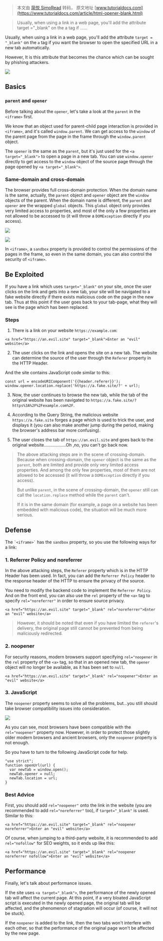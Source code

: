 > 本文由 [简悦 SimpRead](http://ksria.com/simpread/) 转码， 原文地址 [www.tutorialdocs.com](https://www.tutorialdocs.com/article/html-opener-blank.html)

> Usually, when using a link in a web page, you'll add the attribute target ="_blank" on the a tag if ......

Usually, when using a link in a web page, you'll add the attribute `target = "_blank"` on the `a` tag if you want the browser to open the specified URL in a new tab automatically.

However, It is this attribute that becomes the chance which can be sought by phishing attackers.

![](https://www.tutorialdocs.com/upload/2018/11/blank0.jpg)

Basics
------

### `parent` and `opener`

Before talking about the `opener`, let's take a look at the `parent` in the `<iframe>` first.

We know that an object used for parent-child page interaction is provided in `<iframe>`, and it's called `window.parent`. We can get access to the `window` of the parent page from the page in the frame through the `window.parent` object.

The `opener` is the same as the `parent`, but it's just used for the `<a target="_blank">` to open a page in a new tab. You can use `window.opener` directly to get access to the `window` object of the source page through the page opened by `<a target="_blank">`.

### Same-domain and cross-domain

The browser provides full cross-domain protection. When the domain name is the same, actually, the `parent` object and `opener` object are the `window` objects of the parent. When the domain name is different, the `parent` and `opener` are the wrapped `global` objects. This `global` object only provides very limited access to properties, and most of the only a few properties are not allowed to be accessed to (it will throw a `DOMException` directly if you access).

![](https://www.tutorialdocs.com/upload/2018/11/blank1.png)

![](https://www.tutorialdocs.com/upload/2018/11/blank2.png)

In `<iframe>`, a `sandbox` property is provided to control the permissions of the pages in the frame, so even in the same domain, you can also control the security of `<iframe>`.

Be Exploited
------------

If you have a link which uses `target="_blank"` on your site, once the user clicks on the link and gets into a new tab, your site will be navigated to a fake website directly if there exists malicious code on the page in the new tab. Thus at this point if the user goes back to your tab-page, what they will see is the page which has been replaced.

### Steps

1. There is a link on your website `https://example.com`:

```
<a href="https://an.evil.site" target="_blank">Enter an "evil" website</a>
```

2. The user clicks on the link and opens the site on a new tab. The website can determine the source of the user through the `Referer` property in the HTTP Header.

And the site contains JavaScript code similar to this:

```
const url = encodeURIComponent('{{header.referer}}');
window.opener.location.replace('https://a.fake.site/?' + url);
```

3. Now, the user continues to browse the new tab, while the tab of the original website has been navigated to `https://a.fake.site/?https%3A%2F%2Fexample.com%2F`.

4. According to the Query String, the malicious website `https://a.fake.site` forges a page which is used to trick the user, and displays it (you can also make another jump during the period, making the browser's address bar more confusing).

5. The user closes the tab of `https://an.evil.site` and goes back to the original website..................Oh ,no, you can't go back now.

> The above attacking steps are in the scene of crossing-domain. Because when crossing-domain, the `opener` object is the same as the `parent`, both are limited and provide only very limited access properties. And among the only few properties, most of them are not allowed to be accessed (it will throw a `DOMException` directly if you access).
> 
> But unlike `parent`, in the scene of crossing-domain, the `opener` still can call the `location.replace` method while the `parent` can't.
> 
> If it is in the same domain (for example, a page on a website has been embedded with malicious code), the situation will be much more serious.

Defense
-------

The `` `<iframe>` `` has the `sandbox` property, so you use the following ways for a link:

### 1. Referrer Policy and noreferrer

In the above attacking steps, the `Referer` property which is in the HTTP Header has been used. In fact, you can add the `Referrer Policy` header to the response header of the HTTP to ensure the privacy of the source.

You need to modify the backend code to implement the `Referrer Policy`. And on the front end, you can also use the `rel` property of the `<a>` tag to specify `rel="noreferrer"` in order to ensure source privacy.

```
<a href="https://an.evil.site" target="_blank" rel="noreferrer">Enter an "evil" website</a>
```

> However, it should be noted that even if you have limited the `referer`'s delivery, the original page still cannot be prevented from being maliciously redirected.

### 2. noopener

For security reasons, modern browsers support specifying `rel="noopener` in the `rel` property of the `<a>` tag, so that in an opened new tab, the `opener` object will no longer be available, as it has been set to `null`.

```
<a href="https://an.evil.site" target="_blank" rel="noopener">Enter an "evil" website</a>
```

### 3. JavaScript

The `noopener` property seems to solve all the problems, but...you still should take browser compatibility issues into consideration.

![](https://www.tutorialdocs.com/upload/2018/11/blank3.png)

As you can see, most browsers have been compatible with the `rel="noopener"` property now. However, in order to protect those slightly older modern browsers and ancient browsers, only the `noopener` property is not enough.

So you have to turn to the following JavaScript code for help.

```
"use strict";
function openUrl(url) {
  var newTab = window.open();
  newTab.opener = null;
  newTab.location = url;
}
```

### Best Advice

First, you should add `rel="noopener"` onto the link in the website (you are recommended to add `rel="noreferrer"` too), if `target="_blank"` is used. Similar to this:

```
<a href="https://an.evil.site" target="_blank" rel="noopener noreferrer">Enter an "evil" website</a>
```

Of course, when jumping to a third-party website, it is recommended to add `rel="nofollow"` for SEO weights, so it ends up like this:

```
<a href="https://an.evil.site" target="_blank" rel="noopener noreferrer nofollow">Enter an "evil" website</a>
```

Performance
-----------

Finally, let's talk about performance issues.

If the site uses `<a target="_blank">`, the performance of the newly opened tab will affect the current page. At this point, if a very bloated JavaScript script is executed in the newly opened page, the original tab will be affected, and the phenomenon of stagnation will occur (of course, it will not be stuck).

If the `noopener` is added to the link, then the two tabs won't interfere with each other, so that the performance of the original page won't be affected by the new page.